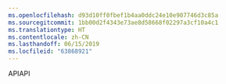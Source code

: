 ```yaml
---
ms.openlocfilehash: d93d10ff0fbef1b4aa0ddc24e10e907746d3c85a
ms.sourcegitcommit: 1bb00d2f4343e73ae8d58668f02297a3cf10a4c1
ms.translationtype: HT
ms.contentlocale: zh-CN
ms.lasthandoff: 06/15/2019
ms.locfileid: "63868921"
---
```

<span data-ttu-id="125b2-101">API</span><span class="sxs-lookup"><span data-stu-id="125b2-101">API</span></span>
